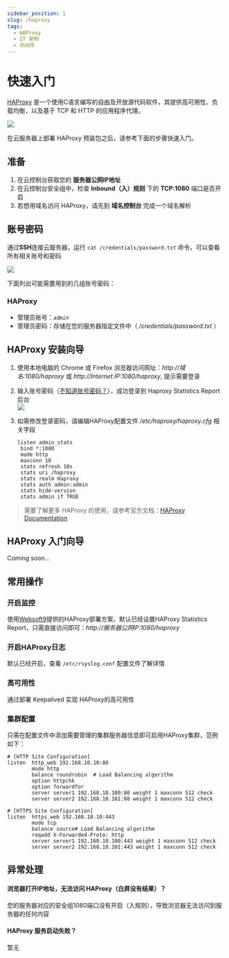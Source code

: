 ```yaml
---
sidebar_position: 1
slug: /haproxy
tags:
  - HAProxy
  - IT 架构
  - 中间件
---
```


# 快速入门

[HAProxy](https://www.haproxy.org/) 是一个使用C语言编写的自由及开放源代码软件，其提供高可用性、负载均衡，以及基于 TCP 和 HTTP 的应用程序代理。

![](https://libs.websoft9.com/Websoft9/DocsPicture/zh/haproxy/HAProxy-configuration.png)

在云服务器上部署 HAProxy 预装包之后，请参考下面的步骤快速入门。

## 准备

1. 在云控制台获取您的 **服务器公网IP地址** 
2. 在云控制台安全组中，检查 **Inbound（入）规则** 下的 **TCP:1080** 端口是否开启
3. 若想用域名访问 HAProxy，请先到 **域名控制台** 完成一个域名解析

## 账号密码

通过**SSH**连接云服务器，运行 `cat /credentials/password.txt` 命令，可以查看所有相关账号和密码

![](https://libs.websoft9.com/Websoft9/DocsPicture/zh/common/catdbpassword-websoft9.png)

下面列出可能需要用到的几组账号密码：

### HAProxy

* 管理员账号：*`admin`*
* 管理员密码：存储在您的服务器指定文件中（ */credentials/password.txt* ）

## HAProxy 安装向导

1. 使用本地电脑的 Chrome 或 Firefox 浏览器访问网址：*http://域名:1080/haproxy* 或 *http://Internet IP:1080/haproxy*, 提示需要登录

2. 输入账号密码（[不知道账号密码？](#账号密码)），成功登录到 Haproxy Statistics Report 后台  
   ![](https://libs.websoft9.com/Websoft9/DocsPicture/zh/haproxy/haproxy-statsgui-websoft9.png)

3. 如需修改登录密码，请编辑HAProxy配置文件 */etc/haproxy/haproxy.cfg* 相关字段
   ```
   listen admin_stats 
    bind *:1080 
    mode http 
    maxconn 10 
    stats refresh 10s 
    stats uri /haproxy 
    stats realm Haproxy 
    stats auth admin:admin 
    stats hide-version 
    stats admin if TRUE
   ```

> 需要了解更多 HAProxy 的使用，请参考官方文档：[HAProxy Documentation](http://cbonte.github.io/haproxy-dconv/)


## HAProxy 入门向导

Coming soon...


## 常用操作

### 开启监控

使用[Websoft9](https://www.websoft9.com)提供的HAProxy部署方案，默认已经设置HAProxy Statistics Report，只需直接访问即可：*http://服务器公网IP:1080/haproxy*

### 开启HAProxy日志

默认已经开启，查看 `/etc/rsyslog.conf` 配置文件了解详情

### 高可用性

通过部署 Keepalived 实现 HAProxy的高可用性

### 集群配置

只需在配置文件中添加需要管理的集群服务器信息即可启用HAProxy集群，范例如下：

```
# [HTTP Site Configuration]
listen  http_web 192.168.10.10:80
        mode http
        balance roundrobin  # Load Balancing algorithm
        option httpchk
        option forwardfor
        server server1 192.168.10.100:80 weight 1 maxconn 512 check
        server server2 192.168.10.101:80 weight 1 maxconn 512 check

# [HTTPS Site Configuration]
listen  https_web 192.168.10.10:443
        mode tcp
        balance source# Load Balancing algorithm
        reqadd X-Forwarded-Proto: http
        server server1 192.168.10.100:443 weight 1 maxconn 512 check
        server server2 192.168.10.101:443 weight 1 maxconn 512 check
```

## 异常处理

#### 浏览器打开IP地址，无法访问 HAProxy（白屏没有结果）？

您的服务器对应的安全组1080端口没有开启（入规则），导致浏览器无法访问到服务器的任何内容

#### HAProxy 服务启动失败？

暂无

